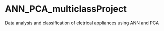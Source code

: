 # ANN_PCA_multiclassProject
Data analysis and classification of eletrical appliances using ANN and PCA
